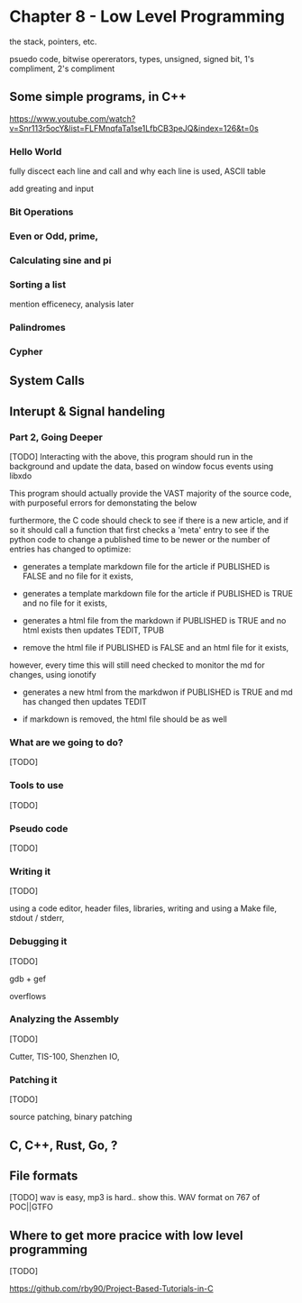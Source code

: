 # Chapter 8 - Low Level Programming

the stack, pointers, etc.

psuedo code, bitwise opererators, types, unsigned, signed bit, 1's compliment, 2's compliment

## Some simple programs, in C++

https://www.youtube.com/watch?v=Snr113r5ocY&list=FLFMnqfaTa1se1LfbCB3peJQ&index=126&t=0s

### Hello World

fully discect each line and call and why each line is used, ASCII table

add greating and input

### Bit Operations

### Even or Odd, prime,

### Calculating sine and pi

### Sorting a list

mention efficenecy, analysis later

### Palindromes

### Cypher

## System Calls

## Interupt & Signal handeling

### Part 2, Going Deeper

[TODO] Interacting with the above, this program should run in the background and update the data, based on window focus events
using libxdo

This program should actually provide the VAST majority of the source code, with purposeful errors for demonstating the below

furthermore, the C code should check to see if there is a new article, and if so it should call a function that
first checks a 'meta' entry to see if the python code to change a published time to be newer or the number of entries has changed to optimize:

- generates a template markdown file for the article if PUBLISHED is FALSE and no file for it exists,

- generates a template markdown file for the article if PUBLISHED is TRUE and no file for it exists,

- generates a html file from the markdown if PUBLISHED is TRUE and no html exists then updates TEDIT, TPUB

- remove the html file if PUBLISHED is FALSE and an html file for it exists,

however, every time this will still need checked to monitor the md for changes, using ionotify

- generates a new html from the markdwon if PUBLISHED is TRUE and md has changed then updates TEDIT

- if markdown is removed, the html file should be as well

### What are we going to do?

[TODO]

### Tools to use

[TODO]

### Pseudo code

[TODO]

### Writing it

[TODO]

using a code editor, header files, libraries, writing and using a Make file, stdout / stderr,

### Debugging it

[TODO]

gdb + gef

overflows

### Analyzing the Assembly

[TODO]

Cutter, TIS-100, Shenzhen IO,

### Patching it

[TODO]

source patching, binary patching

## C, C++, Rust, Go, ?

## File formats

[TODO] wav is easy, mp3 is hard.. show this. WAV format on 767 of POC||GTFO

## Where to get more pracice with low level programming

[TODO]

https://github.com/rby90/Project-Based-Tutorials-in-C

